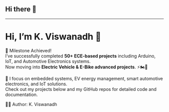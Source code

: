 ## Hi there 👋
---------------------------------------
# Hi, I’m K. Viswanadh 👋

🎉 Milestone Achieved!  
I’ve successfully completed **50+ ECE-based projects** including Arduino, IoT, and Automotive Electronics systems.  
Now moving into **Electric Vehicle & E-Bike advanced projects**. ⚡🏍️🚗  

🔧 I focus on embedded systems, EV energy management, smart automotive electronics, and IoT solutions.  
Check out my projects below and my GitHub repos for detailed code and documentation.  

👨‍💻 Author: K. Viswanadh

